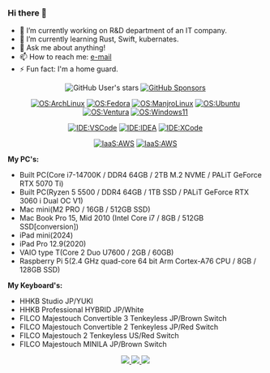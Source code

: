 ### Hi there  👋

<!--
**rising3/rising3** is a ✨ _special_ ✨ repository because its `README.md` (this file) appears on your GitHub profile.

Here are some ideas to get you started:

- 🔭 I’m currently working on ...
- 🌱 I’m currently learning ...
- 👯 I’m looking to collaborate on ...
- 🤔 I’m looking for help with ...
- 💬 Ask me about ...
- 📫 How to reach me: ...
- 😄 Pronouns: ...
- ⚡ Fun fact: ...
-->

- 🔭 I’m currently working on R&D department of an IT company.
- 🌱 I’m currently learning Rust, Swift, kubernates.
- 💬 Ask me about anything!
- 📫 How to reach me: [e-mail](mailto:michio.nakagawa@gmail.com)
- ⚡ Fun fact: I'm a home guard.

<div align="center">

  ![GitHub User's stars](https://img.shields.io/github/stars/rising3?style=flat-square&affiliations=OWNER%2CCOLLABORATOR&label=GH%20stars)
  [![GitHub Sponsors](https://img.shields.io/github/sponsors/rising3?label=GH%20sponsors&style=flat-square)](https://github.com/sponsors/yuk7)

  [![OS:ArchLinux](https://img.shields.io/badge/OS-ArchLinux-blue?style=flat-square&logo=arch-linux)](https://archlinux.org)
  [![OS:Fedora](https://img.shields.io/badge/OS-Fedora-blue?style=flat-square&logo=Fedora)](https://https://fedoraproject.org)
  [![OS:ManjroLinux](https://img.shields.io/badge/OS-Manjaro-green?style=flat-square&logo=manjaro)](https://manjaro.org)
  [![OS:Ubuntu](https://img.shields.io/badge/OS-Ubuntu-red?style=flat-square&logo=ubuntu)](https://manjaro.org)
  [![OS:Ventura](https://img.shields.io/badge/OS-Ventura-orange?style=flat-square&logo=Apple)](https://www.apple.com//macos/ventura)
  [![OS:Windows11](https://img.shields.io/badge/OS-Windows11-blue?style=flat-square&logo=microsoft)](https://www.microsoft.com)

  [![IDE:VSCode](https://img.shields.io/badge/IDE-VSCode-blue?style=flat-square&logo=visualstudiocode)](https://code.visualstudio.com/)
  [![IDE:IDEA](https://img.shields.io/badge/IDE-IDEA-magenta?style=flat-square&logo=IntellijIDEA)](https://www.jetbrains.com/idea/)
  [![IDE:XCode](https://img.shields.io/badge/IDE-XCode-orange?style=flat-square&logo=Xcode)](https://developer.apple.com/xcode/)

  [![IaaS:AWS](https://img.shields.io/badge/AWS-ap--northeast--1-red?style=flat-square&logo=AmazonAWS)](https://aws.amazon.com/)
  [![IaaS:AWS](https://img.shields.io/badge/Azure-Japan%20East-red?style=flat-square&logo=MicrosoftAzure)](https://azure.microsoft.com)
</div>

<strong>My PC's:</strong>
- Built PC(Core i7-14700K / DDR4 64GB / 2TB M.2 NVME / PALiT GeForce RTX 5070 Ti)
- Built PC(Ryzen 5 5500 / DDR4 64GB / 1TB SSD / PALiT GeForce RTX 3060 i Dual OC V1)
- Mac mini(M2 PRO / 16GB / 512GB SSD)
- Mac Book Pro 15, Mid 2010 (Intel Core i7 / 8GB / 512GB SSD[conversion])
- iPad mini(2024)
- iPad Pro 12.9(2020)
- VAIO type T(Core 2 Duo U7600 / 2GB / 60GB)
- Raspberry Pi 5(2.4 GHz quad-core 64 bit Arm Cortex-A76 CPU / 8GB / 128GB SSD)

<strong>My Keyboard's:</strong>
- HHKB Studio JP/YUKI
- HHKB Professional HYBRID JP/White
- FILCO Majestouch Convertible 3 Tenkeyless JP/Brown Switch
- FILCO Majestouch Convertible 2 Tenkeyless JP/Red Switch
- FILCO Majestouch 2 Tenkeyless US/Red Switch
- FILCO Majestouch MINILA JP/Brown Switch

<!-- GitHub profile summary cards -->
<div align="center">
  <a href="https://github.com/vn7n24fzkq/github-profile-summary-cards">
    <img src="https://github-profile-summary-cards.vercel.app/api/cards/profile-details?username=rising3&theme=github" />
  </a>
  <a href="https://github.com/vn7n24fzkq/github-profile-summary-cards">
    <img src="https://github-profile-summary-cards.vercel.app/api/cards/stats?username=rising3&theme=github" />
  </a>
  <a href="https://github.com/vn7n24fzkq/github-profile-summary-cards">
    <img src="https://github-profile-summary-cards.vercel.app/api/cards/repos-per-language?username=rising3&theme=github" />
  </a>
</div>
